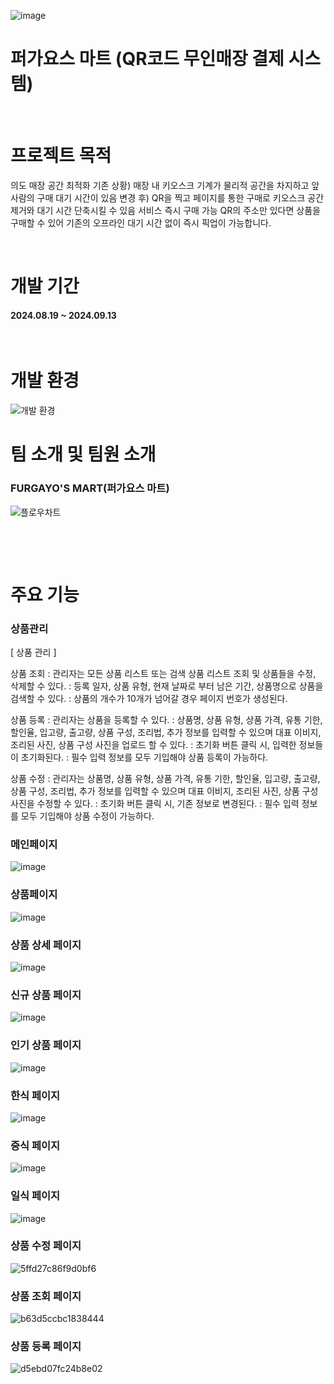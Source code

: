 ![image](https://github.com/user-attachments/assets/00c65a26-f0b7-4b23-8280-a2791ebfc55c)
<h1>퍼가요스 마트                  
   (QR코드 무인매장 결제 시스템)</h1>
<p>&nbsp;&nbsp;&nbsp;&nbsp;</p> 

<h1>프로젝트 목적</h1>
의도
      매장 공간 최적화
      기존 상황) 매장 내 키오스크 기계가 물리적 공간을 
                     차지하고 앞사람의 구매 대기 시간이 있음
      변경 후) QR을 찍고 페이지를 통한 구매로 
                  키오스크 공간 제거와 대기 시간 단축시킬 수 있음
서비스
     즉시 구매 가능 
          QR의 주소만 있다면 상품을 구매할 수 있어
          기존의 오프라인 대기 시간 없이 
          즉시 픽업이 가능합니다.

<p>&nbsp;&nbsp;&nbsp;&nbsp;</p> 

<h1>개발 기간</h1>
<h4>2024.08.19 ~ 2024.09.13</h4>
<p>&nbsp;&nbsp;&nbsp;&nbsp;</p> 

# 개발 환경

![개발 환경](https://github.com/user-attachments/assets/67165f36-1838-4b01-9c51-8aad0263421a)

# 팀 소개 및 팀원 소개

### FURGAYO'S MART(퍼가요스 마트)

![플로우차트](https://github.com/user-attachments/assets/9f876858-446e-489e-9509-f103b8d2173a)

<p>&nbsp;&nbsp;&nbsp;&nbsp;</p> 
<p>&nbsp;&nbsp;&nbsp;&nbsp;</p> 

<h1>주요 기능</h1>
<h3>상품관리</h3>
[ 상품 관리 ]

상품 조회
: 관리자는 모든 상품 리스트 또는 검색 상품 리스트 조회 및 상품들을 수정, 삭제할 수 있다.
: 등록 일자, 상품 유형, 현재 날짜로 부터 남은 기간, 상품명으로 상품을 검색할 수 있다.
: 상품의 개수가 10개가 넘어갈 경우 페이지 번호가 생성된다.

상품 등록
: 관리자는 상품을 등록할 수 있다.
: 상품명, 상품 유형, 상품 가격, 유통 기한, 할인율, 입고량, 출고량, 상품 구성, 조리법, 추가 정보를 입력할 수 있으며 대표 이비지, 조리된 사진, 상품 구성 사진을 업로드 할 수 있다.
: 초기화 버튼 클릭 시, 입력한 정보들이 초기화된다.
: 필수 입력 정보를 모두 기입해야 상품 등록이 가능하다.

상품 수정
: 관리자는 상품명, 상품 유형, 상품 가격, 유통 기한, 할인율, 입고량, 출고량, 상품 구성, 조리법, 추가 정보를 입력할 수 있으며 대표 이비지, 조리된 사진, 상품 구성 사진을 수정할 수 있다.
: 초기화 버튼 클릭 시, 기존 정보로 변경된다.
: 필수 입력 정보를 모두 기입해야 상품 수정이 가능하다.




### 메인페이지
![image](https://github.com/user-attachments/assets/145ca2a5-0fca-41c3-a352-0d7ded80a13f)

### 상품페이지
![image](https://github.com/user-attachments/assets/a427cab3-83ac-42e4-b8dd-6a9aeefd6ff5)

### 상품 상세 페이지
![image](https://github.com/user-attachments/assets/9f324f57-0f83-4ac4-aaaa-64016b3925da)

### 신규 상품 페이지
![image](https://github.com/user-attachments/assets/e65cdb7c-07d4-4910-90e6-34f226b206d5)

### 인기 상품 페이지
![image](https://github.com/user-attachments/assets/dafa7b2f-c753-4701-851e-296de63aaa40)

### 한식 페이지
![image](https://github.com/user-attachments/assets/eedfe9d2-4b26-4048-9076-49464be3a5c8)

### 중식 페이지
![image](https://github.com/user-attachments/assets/d45e32be-0db2-4262-b6da-0e980bf882d7)

### 일식 페이지
![image](https://github.com/user-attachments/assets/7978ad17-2d6f-44c9-9ec1-d0cd6e13c6f4)



### 상품 수정 페이지
![5ffd27c86f9d0bf6](https://github.com/user-attachments/assets/8c66da76-9c11-46e7-ae83-caa533a1358c)

### 상품 조회 페이지
![b63d5ccbc1838444](https://github.com/user-attachments/assets/3db4f205-f598-4a73-b72f-d47243c964a4)

### 상품 등록 페이지
![d5ebd07fc24b8e02](https://github.com/user-attachments/assets/10ed24dd-45d6-4355-884f-8cc1d4b21752)
